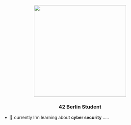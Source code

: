 <h1 align="center"><img src="https://github.com/Anmol-Baranwal/Cool-GIFs-For-GitHub/assets/74038190/c552be39-25aa-4f5a-8421-54aa11f7131f" width="300">

<h3 align="center">42 Berlin Student</h3>


- 📝 currently I'm learning about **cyber security** .....
  

